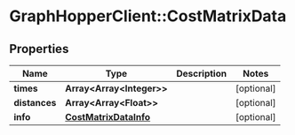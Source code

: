 # GraphHopperClient::CostMatrixData

## Properties
Name | Type | Description | Notes
------------ | ------------- | ------------- | -------------
**times** | **Array&lt;Array&lt;Integer&gt;&gt;** |  | [optional] 
**distances** | **Array&lt;Array&lt;Float&gt;&gt;** |  | [optional] 
**info** | [**CostMatrixDataInfo**](CostMatrixDataInfo.md) |  | [optional] 


